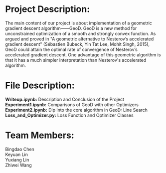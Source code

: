 # Project Description:
The main content of our project is about implementation of a geometric gradient descent algorithm——GeoD. GeoD is a new method for unconstrained optimization of a smooth and strongly convex function. As argued and proved in "A geometric alternative to Nesterov’s accelerated gradient descent" (Sébastien Bubeck, Yin Tat Lee, Mohit Singh, 2015), GeoD could attain the optimal rate of convergence of Nesterov’s accelerated gradient descent. One advantage of this geometric algorithm is that it has a much simpler interpretation than Nesterov's accelerated algorithm.

# File Description:
**Writeup.ipynb:** Description and Conclusion of the Project\
**Experiment1.ipynb:** Comparisons of GeoD with other Optimizers\
**Experiment2.ipynb:** Dip into the core algorithm in GeoD: Line Search\
**Loss_and_Optimizer.py:** Loss Function and Optimizer Classes

# Team Members:
Bingdao Chen\
Keyuan Lin\
Yuxiang Lin\
Zhiwei Wang
